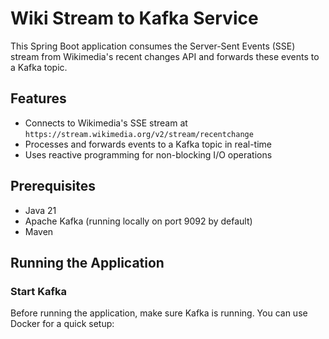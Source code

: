 # Wiki Stream to Kafka Service

This Spring Boot application consumes the Server-Sent Events (SSE) stream from Wikimedia's recent changes API and forwards these events to a Kafka topic.

## Features

- Connects to Wikimedia's SSE stream at `https://stream.wikimedia.org/v2/stream/recentchange`
- Processes and forwards events to a Kafka topic in real-time
- Uses reactive programming for non-blocking I/O operations

## Prerequisites

- Java 21
- Apache Kafka (running locally on port 9092 by default)
- Maven

## Running the Application

### Start Kafka

Before running the application, make sure Kafka is running. You can use Docker for a quick setup:
